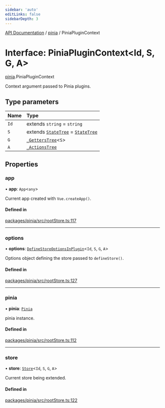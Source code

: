 ```yaml
---
sidebar: 'auto'
editLinks: false
sidebarDepth: 3
---
```


[API Documentation](../index.md) / [pinia](../modules/pinia.md) / PiniaPluginContext

# Interface: PiniaPluginContext<Id, S, G, A\>

[pinia](../modules/pinia.md).PiniaPluginContext

Context argument passed to Pinia plugins.

## Type parameters

| Name | Type                                                                                                |
| :--- | :-------------------------------------------------------------------------------------------------- |
| `Id` | extends `string` = `string`                                                                         |
| `S`  | extends [`StateTree`](../modules/pinia.md#statetree) = [`StateTree`](../modules/pinia.md#statetree) |
| `G`  | [`_GettersTree`](../modules/pinia.md#_getterstree)<`S`\>                                            |
| `A`  | [`_ActionsTree`](../modules/pinia.md#_actionstree)                                                  |

## Properties

### app

• **app**: `App`<`any`\>

Current app created with `Vue.createApp()`.

#### Defined in

[packages/pinia/src/rootStore.ts:117](https://github.com/vuejs/pinia/blob/2b998ee/packages/pinia/src/rootStore.ts#L117)

---

### options

• **options**: [`DefineStoreOptionsInPlugin`](pinia.DefineStoreOptionsInPlugin.md)<`Id`, `S`, `G`, `A`\>

Options object defining the store passed to `defineStore()`.

#### Defined in

[packages/pinia/src/rootStore.ts:127](https://github.com/vuejs/pinia/blob/2b998ee/packages/pinia/src/rootStore.ts#L127)

---

### pinia

• **pinia**: [`Pinia`](pinia.Pinia.md)

pinia instance.

#### Defined in

[packages/pinia/src/rootStore.ts:112](https://github.com/vuejs/pinia/blob/2b998ee/packages/pinia/src/rootStore.ts#L112)

---

### store

• **store**: [`Store`](../modules/pinia.md#store)<`Id`, `S`, `G`, `A`\>

Current store being extended.

#### Defined in

[packages/pinia/src/rootStore.ts:122](https://github.com/vuejs/pinia/blob/2b998ee/packages/pinia/src/rootStore.ts#L122)
